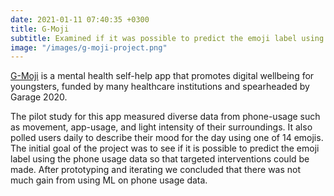 ```yaml
---
date: 2021-01-11 07:40:35 +0300
title: G-Moji
subtitle: Examined if it was possible to predict the emoji label using phone usage data so that targeted interventions could be made.
image: "/images/g-moji-project.png"
---
```


<a href="https://g-moji.garage2020.nl/en/homepage/">G-Moji</a> is a mental health self-help app that promotes digital wellbeing for youngsters, funded by many healthcare institutions and spearheaded by Garage 2020. 

The pilot study for this app measured diverse data from phone-usage such as movement, app-usage, and light intensity of their surroundings. It also polled users daily to describe their mood for the day using one of 14 emojis. The initial goal of the project was to see if it is possible to predict the emoji label using the phone usage data so that targeted interventions could be made. After prototyping and iterating we concluded that there was not much gain from using ML on phone usage data. 
